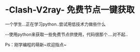 # -Clash-V2ray- 免费节点一键获取

一个学生...正在学习python..尝试用低技术力做些什么

--使用python来获取一些免费节点供使用，代码很那个....对不起..

Ps：刚学编程的萌新~欢迎指点~
